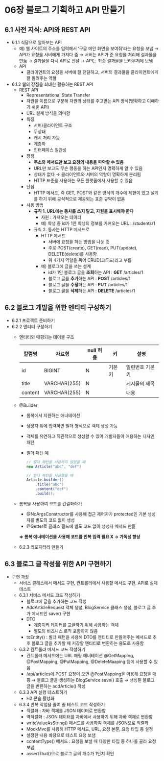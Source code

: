 # 06장 블로그 기획하고 API 만들기

## 6.1 사전 지식: API와 REST API

- 6.1.1 식당으로 알아보는 API
    - 예) 웹 사이트의 주소를 입력해서 ‘구글 메인 화면을 보여줘’라는 요청을 보냄 → API가 요청을 서버에게 가져다 줌 → 서버는 API가 준 요청을 처리해 결과물을 만듦 → 결과물을 다시 API로 전달 → API는 최종 결과물을 브라우저에 보냄
    - API
        - 클라이언트의 요청을 서버에 잘 전달하고, 서버의 결과물을 클라이언트에게 잘 돌려주는 역할
- 6.1.2 웹의 장점을 최대한 활용하는 REST API
    - REST API
        - Representational State Transfer
        - 자원을 이름으로 구분해 자원의 상태를 주고받는 API 방식(명확하고 이해하기 쉬운 API)
        - URL 설계 방식을 의미함
        - 특징
            - 서버/클라이언트 구조
            - 무상태
            - 캐시 처리 가능
            - 계층화
            - 인터페이스 일관성
        - 장점
            - **주소와 메서드만 보고 요청의 내용을 파악할 수 있음**
            - URL만 보고도 무슨 행동을 하는 API인지 명확하게 알 수 있음
            - 상태가 없다 → 클라이언트와 서버의 역할이 명확하게 분리됨
            - HTTP 표준을 사용하는 모든 플랫폼에서 사용할 수 있음
        - 단점
            - HTTP 메서드, 즉 GET, POST와 같은 방식의 개수에 제한이 있고 설계를 하기 위해 공식적으로 제공되는 표준 규약이 없음
        - 사용 방법
            - **규칙 1. URL에는 동사를 쓰지 말고, 자원을 표시해야 한다**
                - 자원 : 가져오는 데이터
                - 예) 학생 중 id가 1인 학생의 정보를 가져오는 URL : /students/1
            - 규칙 2. 동사는 HTTP 메서드로
                - HTTP 메서드
                    - 서버에 요청을 하는 방법을 나눈 것
                    - 주로 POST(create), GET(read), PUT(update), DELETE(delete)를 사용함
                    - 위 4가지 역할을 묶어 CRUD(크루드)라고 부름
                - 예) 블로그에 글을 쓰는 설계
                    - id가 1인 블로그 글을 **조회**하는 API : **GET** /articles/1
                    - 블로그 글을 **추가**하는 API : **POST** /articles/1
                    - 블로그 글을 **수정**하는 API : **PUT** /articles/1
                    - 블로그 글을 **삭제**하는 API : **DELETE** /articles/1

## 6.2 블로그 개발을 위한 엔티티 구성하기

- 6.2.1 프로젝트 준비하기
- 6.2.2 엔티티 구성하기
    - 엔티티와 매핑되는 테이블 구조
        
        
        | 칼럼명 | 자료형 | null 허용 | 키 | 설명 |
        | --- | --- | --- | --- | --- |
        | id | BIGINT | N | 기본키 | 일련번호 기본키 |
        | title | VARCHAR(255) | N |  | 게시물의 제목 |
        | content | VARCHAR(255) | N |  | 내용 |
    - @Builder
        - 롬복에서 지원하는 애너테이션
        - 생성자 위에 입력하면 빌더 형식으로 객체 생성 가능
        - 객체를 유연하고 직관적으로 생성할 수 있어 개발자들이 애용하는 디자인 패턴
        - 빌더 패턴 예
            
            ```java
            // 빌더 패턴을 사용하지 않았을 때
            new Article("abc", "def")
            
            // 빌더 패턴을 사용했을 때
            Article.builder()
            	.title("abc")
            	.content("def")
            	.build();
            ```
            
    - 롬복을 사용하여 코드를 간결화하기
        - @NoArgsConstructor를 사용해 접근 제어자가 protected인 기본 생성자를 별도의 코드 없이 생성
        - @Getter로 클래스 필드에 별도 코드 없이 생성자 메서드 만듦
        
        **⇒ 롬복 에너테이션을 사용해 코드를 반복 입력 필요 X → 가독성 향상**
        
    - 6.2.3 리포지터리 만들기

## 6.3 블로그 글 작성을 위한 API 구현하기

- 구현 과정
    - 서비스 클래스에서 메서드 구현, 컨트롤러에서 사용할 메서드 구현, API로 실제 테스트
    - 6.3.1 서비스 메서드 코드 작성하기
        - 블로그에 글을 추가하는 코드 작성
        - AddArticleRequest 객체 생성, BlogService 클래스 생성, 블로그 글 추가 메서드인 save() 구현
        - DTO
            - 계층끼리 데이터를 교환하기 위해 사용하는 객체
            - 별도의 비즈니스 로직 포함하지 않음
        - toEntity() : 빌더 패턴을 사용해 DTO를 엔티티로 만들어주는 메서드로 추후 블로그 글을 추가할 때 저장할 엔티티로 변환하는 용도로 사용함
    - 6.3.2 컨트롤러 메서드 코드 작성하기
        - 컨트롤러 메서드에는 URL 매핑 애너테이션 @GetMapping, @PostMapping, @PutMapping, @DeleteMaaping 등에 사용할 수 있음
        - /api/articles에 POST 요청이 오면 @PostMapping을 이용해 요청을 매핑 → 블로그 글을 생성하는 BlogService save() 호출 → 생성된 블로그 글을 반환하는 addArticle() 작성
    - 6.3.3 API 실행 테스트하기
        - H2 콘솔 활성화
    - 6.3.4 반복 작업을 줄여 줄 테스트 코드 작성하기
        - 직렬화 : 자바 객체를 JSON 데이터로 변환함
        - 역직렬화 : JSON 데이터를 자바에서 사용하기 위해 자바 객체로 변환함
        - writeValueAsString() 메서드를 사용하여 객체를 JSON으로 직렬화
        - MockMvc를 사용해 HTTP 메서드, URL, 요청 본문, 요청 타입 등 설정
        - 설정한 내용 바탕으로 테스트 요청 보냄
        - contentType() 메서드 : 요청을 보낼 때 다양한 타입 중 하나를 골라 요청 보냄
        - assertThat()으로 블로그 글의 개수가 1인지 확인